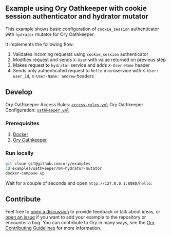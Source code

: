 ## Example using Ory Oathkeeper with cookie session authenticator and hydrator mutator

This example shows basic configuration of `cookie_session` authenticator with
`hydrator` mutator for Ory Oathkeeper.

It implements the following flow:

1. Validates incoming requests using `cookie_session` authenticator
1. Modifies request and sends `X-User` with value returned on previous step
1. Makes request to `hydrator` service and adds `X-User-Name` header
1. Sends only authenticated request to `hello` microservice with
   `X-User: user_id`, `X-User-Name: andrew` headers

## Develop

Ory Oathkeeper Access Rules: [`access-rules.yml`](./oathkeeper/access-rules.yml)
Ory Oathkeeper Configuration: [`oathkeeper.yml`](./oathkeeper/oathkeeper.yml)

### Prerequisites

1. [Docker](https://docs.docker.com/get-docker/)
1. [Ory Oathkeeper](https://www.ory.sh/docs/oathkeeper/install)

### Run locally

```bash
git clone git@github.com:ory/examples
cd examples/oathkeeper/04-hydrator-mutator
docker-compose up
```

Wait for a couple of seconds and open `http://127.0.0.1:8080/hello`:

## Contribute

Feel free to
[open a discussion](https://github.com/ory/examples/discussions/new) to provide
feedback or talk about ideas, or
[open an issue](https://github.com/ory/examples/issues/new) if you want to add
your example to the repository or encounter a bug. You can contribute to Ory in
many ways, see the
[Ory Contributing Guidelines](https://www.ory.sh/docs/ecosystem/contributing)
for more information.
